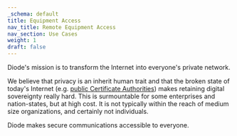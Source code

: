 ```yaml
---
_schema: default
title: Equipment Access
nav_title: Remote Equipment Access
nav_section: Use Cases
weight: 1
draft: false
---
```

Diode's mission is to transform the Internet into everyone's private network.

We believe that privacy is an inherit human trait and that the broken state of today's Internet (e.g. [public Certificate Authorities](https://diode.io/blog/why-there-are-3652-organizations-that-can-read-everyones-encrypted-traffic)) makes retaining digital sovereignty really hard.  This is surmountable for some enterprises and nation-states, but at high cost.  It is not typically within the reach of medium size organizations, and certainly not individuals.

Diode makes secure communications accessible to everyone.